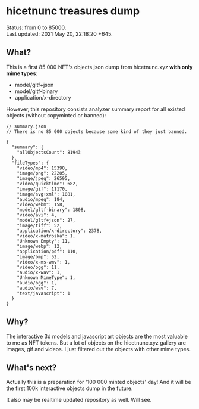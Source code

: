 # hicetnunc treasures dump

Status: from 0 to 85000.  
Last updated: 2021 May 20, 22:18:20 +645.

## What?

This is a first 85 000 NFT's objects json dump from hicetnunc.xyz **with only mime types**:

* model/gltf+json
* model/gltf-binary
* application/x-directory

However, this repository consists analyzer summary report for all existed objects (without copyminted or banned):

```
// summary.json
// There is no 85 000 objects because some kind of they just banned.

{
  "summary": {
    "allObjectsCount": 81943
  },
  "fileTypes": {
    "video/mp4": 15390,
    "image/png": 22205,
    "image/jpeg": 26595,
    "video/quicktime": 682,
    "image/gif": 11170,
    "image/svg+xml": 1081,
    "audio/mpeg": 184,
    "video/webm": 158,
    "model/gltf-binary": 1808,
    "video/avi": 4,
    "model/gltf+json": 27,
    "image/tiff": 52,
    "application/x-directory": 2378,
    "video/x-matroska": 1,
    "Unknown Empty": 11,
    "image/webp": 12,
    "application/pdf": 110,
    "image/bmp": 52,
    "video/x-ms-wmv": 1,
    "video/ogg": 11,
    "audio/x-wav": 1,
    "Unknown MimeType": 1,
    "audio/ogg": 1,
    "audio/wav": 7,
    "text/javascript": 1
  }
}

```

## Why?

The interactive 3d models and javascript art objects are the most valuable to me as NFT tokens. But a lot of objects on the hicetnunc.xyz gallery are 
images, gif and videos. I just filtered out the objects with other mime types.


## What's next?

Actually this is a preparation for '100 000 minted objects' day! And it will be the first 100k interactive objects dump in the future.

It also may be realtime updated repository as well. Will see.


